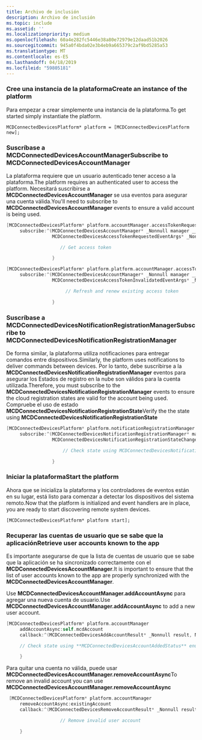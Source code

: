 ```yaml
---
title: Archivo de inclusión
description: Archivo de inclusión
ms.topic: include
ms.assetid: ''
ms.localizationpriority: medium
ms.openlocfilehash: 60a4e282fc5446e38a80e72979e12daad51b2026
ms.sourcegitcommit: 945a0f4bda02e3b4eb9a665379c2af9bd5285a53
ms.translationtype: MT
ms.contentlocale: es-ES
ms.lasthandoff: 04/18/2019
ms.locfileid: "59805181"
---
```

### <a name="create-an-instance-of-the-platform"></a><span data-ttu-id="08a78-103">Cree una instancia de la plataforma</span><span class="sxs-lookup"><span data-stu-id="08a78-103">Create an instance of the platform</span></span>

<span data-ttu-id="08a78-104">Para empezar a crear simplemente una instancia de la plataforma.</span><span class="sxs-lookup"><span data-stu-id="08a78-104">To get started simply instantiate the platform.</span></span>

`MCDConnectedDevicesPlatform* platform = [MCDConnectedDevicesPlatform new];`

### <a name="subscribe-to-mcdconnecteddevicesaccountmanager"></a><span data-ttu-id="08a78-105">Suscríbase a MCDConnectedDevicesAccountManager</span><span class="sxs-lookup"><span data-stu-id="08a78-105">Subscribe to MCDConnectedDevicesAccountManager</span></span>

<span data-ttu-id="08a78-106">La plataforma requiere que un usuario autenticado tener acceso a la plataforma.</span><span class="sxs-lookup"><span data-stu-id="08a78-106">The platform requires an authenticated user to access the platform.</span></span>  <span data-ttu-id="08a78-107">Necesitará suscribirse a **MCDConnectedDevicesAccountManager** se usa eventos para asegurar una cuenta válida.</span><span class="sxs-lookup"><span data-stu-id="08a78-107">You'll need to subscribe to **MCDConnectedDevicesAccountManager** events to ensure a valid account is being used.</span></span>

```ObjectiveC
[MCDConnectedDevicesPlatform* platform.accountManager.accessTokenRequested
     subscribe:^(MCDConnectedDevicesAccountManager* _Nonnull manager __unused,
                 MCDConnectedDevicesAccessTokenRequestedEventArgs* _Nonnull request __unused) {

                    // Get access token

                 }
```

```ObjectiveC
[MCDConnectedDevicesPlatform* platform.platform.accountManager.accessTokenInvalidated
     subscribe:^(MCDConnectedDevicesAccountManager* _Nonnull manager __unused,
                 MCDConnectedDevicesAccessTokenInvalidatedEventArgs* _Nonnull request) {

                      // Refresh and renew existing access token

                 }
```

### <a name="subscribe-to-mcdconnecteddevicesnotificationregistrationmanager"></a><span data-ttu-id="08a78-108">Suscríbase a MCDConnectedDevicesNotificationRegistrationManager</span><span class="sxs-lookup"><span data-stu-id="08a78-108">Subscribe to MCDConnectedDevicesNotificationRegistrationManager</span></span>

<span data-ttu-id="08a78-109">De forma similar, la plataforma utiliza notificaciones para entregar comandos entre dispositivos.</span><span class="sxs-lookup"><span data-stu-id="08a78-109">Similarly, the platform uses notifications to deliver commands between devices.</span></span>  <span data-ttu-id="08a78-110">Por lo tanto, debe suscribirse a la **MCDConnectedDevicesNotificationRegistrationManager** eventos para asegurar los Estados de registro en la nube son válidos para la cuenta utilizada.</span><span class="sxs-lookup"><span data-stu-id="08a78-110">Therefore, you must subscribe to the **MCDConnectedDevicesNotificationRegistrationManager** events to ensure the cloud registration states are valid for the account being used.</span></span>  <span data-ttu-id="08a78-111">Compruebe el uso de estado **MCDConnectedDevicesNotificationRegistrationState**</span><span class="sxs-lookup"><span data-stu-id="08a78-111">Verify the the state using **MCDConnectedDevicesNotificationRegistrationState**</span></span>

```ObjectiveC
[MCDConnectedDevicesPlatform* platform.notificationRegistrationManager.notificationRegistrationStateChanged
     subscribe:^(MCDConnectedDevicesNotificationRegistrationManager* manager __unused,
                 MCDConnectedDevicesNotificationRegistrationStateChangedEventArgs* args __unused) {

                     // Check state using MCDConnectedDevicesNotificationRegistrationState enum

                 }

```

### <a name="start-the-platform"></a><span data-ttu-id="08a78-112">Iniciar la plataforma</span><span class="sxs-lookup"><span data-stu-id="08a78-112">Start the platform</span></span>
<span data-ttu-id="08a78-113">Ahora que se inicializa la plataforma y los controladores de eventos están en su lugar, está listo para comenzar a detectar los dispositivos del sistema remoto.</span><span class="sxs-lookup"><span data-stu-id="08a78-113">Now that the platform is initialized and event handlers are in place, you are ready to start discovering remote system devices.</span></span>  

`[MCDConnectedDevicesPlatform* platform start];`

### <a name="retrieve-user-accounts-known-to-the-app"></a><span data-ttu-id="08a78-114">Recuperar las cuentas de usuario que se sabe que la aplicación</span><span class="sxs-lookup"><span data-stu-id="08a78-114">Retrieve user accounts known to the app</span></span>

<span data-ttu-id="08a78-115">Es importante asegurarse de que la lista de cuentas de usuario que se sabe que la aplicación se ha sincronizado correctamente con el **MCDConnectedDevicesAccountManager**.</span><span class="sxs-lookup"><span data-stu-id="08a78-115">It is important to ensure that the list of user accounts known to the app are properly synchronized with the **MCDConnectedDevicesAccountManager**.</span></span>

<span data-ttu-id="08a78-116">Use **MCDConnectedDevicesAccountManager.addAccountAsync** para agregar una nueva cuenta de usuario.</span><span class="sxs-lookup"><span data-stu-id="08a78-116">Use **MCDConnectedDevicesAccountManager.addAccountAsync** to add a new user account.</span></span>

```ObjectiveC
[MCDConnectedDevicesPlatform* platform.accountManager
     addAccountAsync:self.mcdAccount
     callback:^(MCDConnectedDevicesAddAccountResult* _Nonnull result, NSError* _Nullable error) {

     // Check state using **MCDConnectedDevicesAccountAddedStatus** enum

     }
```

<span data-ttu-id="08a78-117">Para quitar una cuenta no válida, puede usar **MCDConnectedDevicesAccountManager.removeAccountAsync**</span><span class="sxs-lookup"><span data-stu-id="08a78-117">To remove an invalid account you can use **MCDConnectedDevicesAccountManager.removeAccountAsync**</span></span>

```ObjectiveC
 [MCDConnectedDevicesPlatform* platform.accountManager
     removeAccountAsync:existingAccount
     callback:^(MCDConnectedDevicesRemoveAccountResult* _Nonnull result __unused, NSError* _Nullable error) {

                    // Remove invalid user account

     }
```
